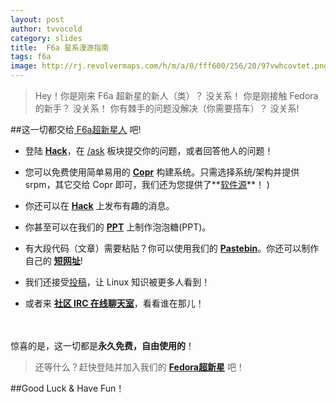 ```yaml
---
layout: post
author: tvvocold
category: slides 
title:  F6a 星系漫游指南             
tags: f6a              
image: http://rj.revolvermaps.com/h/m/a/0/fff600/256/20/97vwhcovtet.png
---
```

>Hey！你是刚来 F6a 超新星的新人（类）？ 没关系！
    你是刚接触 Fedora 的新手？         没关系！
    你有棘手的问题没解决（你需要搭车）？ 没关系!

##这一切都交给[ F6a超新星人](http://fzug.github.io/members) 吧! 


* 登陆 **[Hack](http://hack.fdzh.org)**，在 [/ask](http://hack.fdzh.org/ask) 板块提交你的问题，或者回答他人的问题！

* 您可以免费使用简单易用的 **[Copr](https://copr.fdzh.org/)** 构建系统。只需选择系统/架构并提供 srpm，其它交给 Copr 即可，我们还为您提供了**[软件源](http://repo.fdzh.org/)**！
)
* 你还可以在 **[Hack](http://hack.fdzh.org)** 上发布有趣的消息。

* 你甚至可以在我们的 **[PPT](http://ppt.fdzh.org)** 上制作泡泡糖(PPT)。

* 有大段代码（文章）需要粘贴？你可以使用我们的 **[Pastebin](http://p.fdzh.org)**。你还可以制作自己的 **[短网址](http://fdzh.ga)**!

* 我们还接受[投稿](https://github.com/fdzh/fdzh.github.io/wiki)，让 Linux 知识被更多人看到！

* 或者来 **[社区 IRC 在线聊天室](http://irc.fdzh.org/)**，看看谁在那儿！
  
　

惊喜的是，这一切都是**永久免费，自由使用的**！

>还等什么？赶快登陆并加入我们的 **[Fedora超新星](http://hack.fdzh.org)** 吧！


##Good Luck & Have Fun！

 

